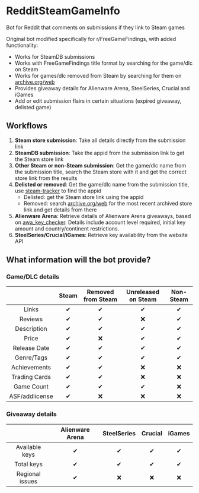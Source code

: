 # RedditSteamGameInfo
Bot for Reddit that comments on submissions if they link to Steam games

Original bot modified specifically for r/FreeGameFindings, with added functionality:
- Works for SteamDB submissions
- Works with FreeGameFindings title format by searching for the game/dlc on Steam
- Works for games/dlc removed from Steam by searching for them on [archive.org/web](https://archive.org/web)
- Provides giveaway details for Alienware Arena, SteelSeries, Crucial and iGames
- Add or edit submission flairs in certain situations (expired giveaway, delisted game)

## Workflows

1. **Steam store submission**: Take all details directly from the submission link
2. **SteamDB submission**: Take the appid from the submission link to get the Steam store link
3. **Other Steam or non-Steam submission**: Get the game/dlc name from the submission title, search the Steam store with it and get the correct store link from the results
4. **Delisted or removed**: Get the game/dlc name from the submission title, use [steam-tracker](https://steam-tracker.com/) to find the appid
    - Delisted: get the Steam store link using the appid
    - Removed: search [archive.org/web](https://archive.org/web) for the most recent archived store link and get details from there
5. **Alienware Arena**: Retrieve details of Alienware Arena giveaways, based on [awa_key_checker](https://github.com/Saulios/awa_key_checker). Details include account level required, initial key amount and country/continent restrictions.
6. **SteelSeries/Crucial/iGames**: Retrieve key availability from the website API

## What information will the bot provide?

### Game/DLC details
|                |   Steam  | Removed from Steam | Unreleased on Steam | Non-Steam |
|:--------------:|:--------:|:------------------:|:-------------------:|:---------:|
|      Links     | &#10004; |      &#10004;      |       &#10004;      |  &#10004; |
|     Reviews    | &#10004; |      &#10004;      |       &#10060;      |  &#10004; |
|   Description  | &#10004; |      &#10004;      |       &#10004;      |  &#10004; |
|      Price     | &#10004; |      &#10060;      |       &#10004;      |  &#10004; |
|  Release Date  | &#10004; |      &#10004;      |       &#10004;      |  &#10004; |
|   Genre/Tags   | &#10004; |      &#10004;      |       &#10004;      |  &#10004; |
|  Achievements  | &#10004; |      &#10004;      |       &#10060;      |  &#10060; |
|  Trading Cards | &#10004; |      &#10004;      |       &#10060;      |  &#10060; |
|   Game Count   | &#10004; |      &#10004;      |       &#10004;      |  &#10060; |
| ASF/addlicense | &#10004; |      &#10060;      |       &#10060;      |  &#10060; |

### Giveaway details
|                 | Alienware Arena | SteelSeries |  Crucial |  iGames  |
|:---------------:|:---------------:|:-----------:|:--------:|:--------:|
|  Available keys |     &#10004;    |   &#10004;  | &#10004; | &#10004; |
|    Total keys   |     &#10004;    |   &#10004;  | &#10004; | &#10004; |
| Regional issues |     &#10004;    |   &#10060;  | &#10060; | &#10060; |
